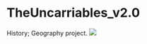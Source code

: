 # TheUncarriables_v2.0
History; Geography project.
<img src= "https://cdn-icons.flaticon.com/png/512/4494/premium/4494756.png?token=exp=1646738331~hmac=097665ba7b160852ae9881a55ae15a0d">
